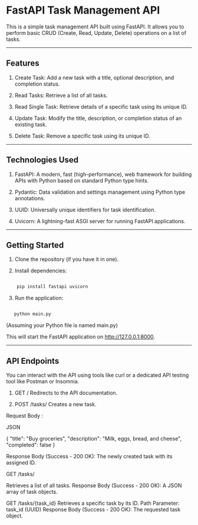 # FastAPI Task Management API

This is a simple task management API built using FastAPI. It allows you to perform basic CRUD (Create, Read, Update, Delete) operations on a list of tasks.

---

## Features

   1. Create Task: Add a new task with a title, optional description, and completion status.
   
   2. Read Tasks: Retrieve a list of all tasks.

   3. Read Single Task: Retrieve details of a specific task using its unique ID.
   
   4. Update Task: Modify the title, description, or completion status of an existing task.  
   
   5. Delete Task: Remove a specific task using its unique ID.

---

## Technologies Used

  1. FastAPI: A modern, fast (high-performance), web framework for building APIs with Python based on standard Python type hints.
  
  2. Pydantic: Data validation and settings management using Python type annotations.
  
  3. UUID: Universally unique identifiers for task identification.
  
  4. Uvicorn: A lightning-fast ASGI server for running FastAPI applications.  

---

## Getting Started

1. Clone the repository (if you have it in one).

2. Install dependencies:
```Bash

    pip install fastapi uvicorn

```

3. Run the application:

```Bash

   python main.py

```
   (Assuming your Python file is named main.py)

   This will start the FastAPI application on http://127.0.0.1:8000.

---

## API Endpoints

You can interact with the API using tools like curl or a dedicated API testing tool like Postman or Insomnia.

1. GET /
     Redirects to the API documentation.

2. POST /tasks/
     Creates a new task.

Request Body :

JSON

{
    "title": "Buy groceries",
    "description": "Milk, eggs, bread, and cheese",
    "completed": false
}

Response Body (Success - 200 OK): The newly created task with its assigned ID.

GET /tasks/

Retrieves a list of all tasks.
Response Body (Success - 200 OK): A JSON array of task objects.


GET /tasks/{task_id}
Retrieves a specific task by its ID.
Path Parameter: task_id (UUID)
Response Body (Success - 200 OK): The requested task object.




